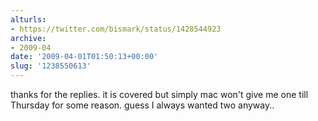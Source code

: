 ```yaml
---
alturls:
- https://twitter.com/bismark/status/1428544923
archive:
- 2009-04
date: '2009-04-01T01:50:13+00:00'
slug: '1238550613'
---
```


thanks for the replies. it is covered but simply mac won't give me one till Thursday for some reason. guess I always wanted two anyway..

